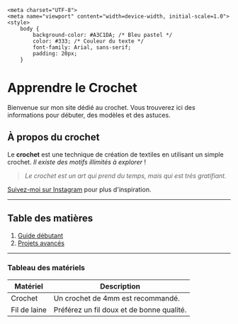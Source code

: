 
    <meta charset="UTF-8">
    <meta name="viewport" content="width=device-width, initial-scale=1.0">
    <style>
        body {
            background-color: #A3C1DA; /* Bleu pastel */
            color: #333; /* Couleur du texte */
            font-family: Arial, sans-serif;
            padding: 20px;
        }

# Apprendre le Crochet

Bienvenue sur mon site dédié au crochet. Vous trouverez ici des informations pour débuter, des modèles et des astuces.

## À propos du crochet

Le **crochet** est une technique de création de textiles en utilisant un simple crochet. _Il existe des motifs illimités à explorer_ !

> _Le crochet est un art qui prend du temps, mais qui est très gratifiant._

[Suivez-moi sur Instagram](https://www.instagram.com/_.aiko.crochet._?igsh=MXN3dG10c3NqY202aQ==) pour plus d'inspiration.

---

## Table des matières

1. [Guide débutant](page2.md)
2. [Projets avancés](page3.md)

---

### Tableau des matériels

| Matériel        | Description                          |
| --------------- | ------------------------------------ |
| Crochet         | Un crochet de 4mm est recommandé.    |
| Fil de laine    | Préférez un fil doux et de bonne qualité. |



